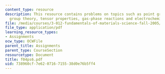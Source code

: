 ```yaml
---
content_type: resource
description: This resource contains problems on topics such as point group symbols,
  group theory, tensor properties, gas-phase reactions and electrochemical cells.
file: /media/courses/3-012-fundamentals-of-materials-science-fall-2005/738960cf7e620716715538d0e76b5ff4_f04ps6.pdf
file_type: application/pdf
learning_resource_types:
- Assignments
ocw_type: OCWFile
parent_title: Assignments
parent_type: CourseSection
resourcetype: Document
title: f04ps6.pdf
uid: 738960cf-7e62-0716-7155-38d0e76b5ff4
---
```

